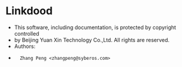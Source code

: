 # Linkdood

* This software, including documentation, is protected by copyright controlled
* by Beijing Yuan Xin Technology Co.,Ltd. All rights are reserved.
* Authors:
*       Zhang Peng <zhangpeng@syberos.com>
